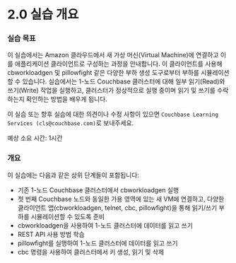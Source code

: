 # 2.0 실습 개요

### 실습 목표

이 실습에서는 Amazon 클라우드에서 새 가상 머신(Virtual Machine)에 연결하고 이를 애플리케이션 클라이언트로 구성하는 과정을 안내합니다. 이 클라이언트를 사용해 cbworkloadgen 및 pillowfight 같은 다양한 부하 생성 도구로부터 부하를 시뮬레이션할 수 있습니다. 실습에서는 1-노드 Couchbase 클러스터에 대해 일부 읽기(Read)와 쓰기(Write) 작업을 실행하고, 클러스터가 정상적으로 실행 중이며 읽기 및 쓰기를 수락하는지 확인하는 방법을 배우게 됩니다.

이 실습 또는 향후 실습에 대한 의견이나 수정 사항이 있으면 `Couchbase Learning Services (cls@couchbase.com)`로 보내주세요.

예상 소요 시간: 1시간



### 개요

이 실습에는 다음과 같은 상위 단계들이 포함됩니다:

* 기존 1-노드 Couchbase 클러스터에서 cbworkloadgen 실행
* 첫 번째 Couchbase 노드와 동일한 가용 영역에 있는 새 VM에 연결하고, 다양한 클라이언트 앱(cbworkloadgen, telnet, cbc, pillowfight)을 통해 읽기/쓰기 부하를 시뮬레이션할 수 있도록 준비
* cbworkloadgen을 사용하여 1-노드 클러스터에 데이터를 읽고 쓰기
* REST API 사용 방법 학습
* pillowfight를 실행하여 1-노드 클러스터에 데이터를 읽고 쓰기
* cbc 명령을 사용하여 클러스터에서 키 생성, 읽기 및 삭제
